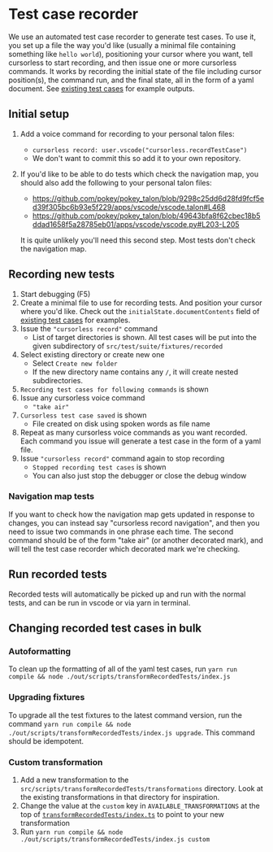# Test case recorder

We use an automated test case recorder to generate test cases. To use it, you
set up a file the way you'd like (usually a minimal file containing something
like `hello world`), positioning your cursor where you want, tell cursorless to
start recording, and then issue one or more cursorless commands. It works by
recording the initial state of the file including cursor position(s), the
command run, and the final state, all in the form of a yaml document. See
[existing test cases](../../src/test/suite/fixtures/recorded) for example outputs.

## Initial setup

1.  Add a voice command for recording to your personal talon files:
    - `cursorless record: user.vscode("cursorless.recordTestCase")`
    - We don't want to commit this so add it to your own repository.
1.  If you'd like to be able to do tests which check the navigation map, you should also add the following to your personal talon files:

    - https://github.com/pokey/pokey_talon/blob/9298c25dd6d28fd9fcf5ed39f305bc6b93e5f229/apps/vscode/vscode.talon#L468
    - https://github.com/pokey/pokey_talon/blob/49643bfa8f62cbec18b5ddad1658f5a28785eb01/apps/vscode/vscode.py#L203-L205

    It is quite unlikely you'll need this second step. Most tests don't check the navigation map.

## Recording new tests

1. Start debugging (F5)
1. Create a minimal file to use for recording tests. And position your cursor
   where you'd like. Check out the `initialState.documentContents` field of
   [existing test cases](../../src/test/suite/fixtures/recorded) for examples.
1. Issue the `"cursorless record"` command
   - List of target directories is shown. All test cases will be put into the
     given subdirectory of `src/test/suite/fixtures/recorded`
1. Select existing directory or create new one
   - Select `Create new folder`
   - If the new directory name contains any `/`, it will create nested
     subdirectories.
1. `Recording test cases for following commands` is shown
1. Issue any cursorless voice command
   - `"take air"`
1. `Cursorless test case saved` is shown
   - File created on disk using spoken words as file name
1. Repeat as many cursorless voice commands as you want recorded. Each command
   you
   issue will generate a test case in the form of a yaml file.
1. Issue `"cursorless record"` command again to stop recording
   - `Stopped recording test cases` is shown
   - You can also just stop the debugger or close the debug window

### Navigation map tests

If you want to check how the navigation map gets updated in response to changes, you can instead say "cursorless record navigation", and then you need to issue two commands in one phrase each time. The second command should be of the form "take air" (or another decorated mark), and will tell the test case recorder which decorated mark we're checking.

## Run recorded tests

Recorded tests will automatically be picked up and run with the normal tests,
and can be run in vscode or via yarn in terminal.

## Changing recorded test cases in bulk

### Autoformatting

To clean up the formatting of all of the yaml test cases, run `yarn run compile && node ./out/scripts/transformRecordedTests/index.js`

### Upgrading fixtures

To upgrade all the test fixtures to the latest command version, run the command `yarn run compile && node ./out/scripts/transformRecordedTests/index.js upgrade`. This command should be idempotent.

### Custom transformation

1. Add a new transformation to the `src/scripts/transformRecordedTests/transformations` directory. Look at the existing transformations in that directory for inspiration.
1. Change the value at the `custom` key in `AVAILABLE_TRANSFORMATIONS` at the top of
   [`transformRecordedTests/index.ts`](../../src/scripts/transformRecordedTests/index.ts) to
   point to your new transformation
1. Run `yarn run compile && node ./out/scripts/transformRecordedTests/index.js custom`
